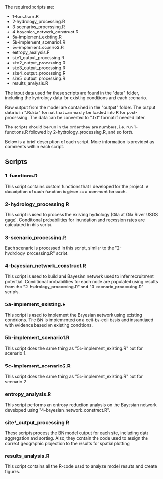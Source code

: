 The required scripts are:

- 1-functions.R
- 2-hydrology_processing.R
- 3-scenarios_processing.R
- 4-bayesian_network_construct.R
- 5a-implement_existing.R
- 5b-implement_scenario1.R
- 5c-implement_scanrio2.R
- entropy_analysis.R
- site1_output_processing.R
- site2_output_processing.R
- site3_output_processing.R
- site4_output_processing.R
- site5_output_processing.R
- results_analysis.R

The input data used for these scripts are found in the "data" folder, including the hydrology data for existing conditions and each scenario.

Raw output from the model are contained in the "output" folder. The output data is in ".Rdata" format that can easily be loaded into R for post-processing. The data can be converted to ".txt" format if needed later.

The scripts should be run in the order they are numbers, i.e. run 1-functions.R followed by 2-hydrology_processing.R, and so forth.

Below is a brief description of each script. More information is provided as comments within each script.

## Scripts ##

### 1-functions.R ###

This script contains custom functions that I developed for the project. A description of each function is given as a comment for each.

### 2-hydrology_processing.R ###

This script is used to process the existing hydrology (Gila at Gila River USGS gage). Conditional probabilities for inundation and recession rates are calculated in this script.

### 3-scenario_processing.R ###

Each scenario is processed in this script, similar to the "2-hydrology_processing.R" script.

### 4-bayesian_network_construct.R ###

This script is used to build and Bayesian network used to infer recruitment potential. Conditional probabilities for each node are populated using results from the "2-hydrology_processing.R" and "3-scenario_processing.R" scripts.

### 5a-implement_existing.R ###

This script is used to implement the Bayesian network using existing conditions. The BN is implemented on a cell-by-cell basis and instantiated with evidence based on existing conditions.

### 5b-implement_scenario1.R ###

This script does the same thing as "5a-implement_existing.R" but for scenario 1.

### 5c-implement_scenario2.R ###

This script does the same thing as "5a-implement_existing.R" but for scenario 2.

### entropy_analysis.R ###

This script performs an entropy reduction analysis on the Bayesian network developed using "4-bayesian_network_construct.R".

### site*_output_processing.R ###

These scripts process the BN model output for each site, including data aggregation and sorting. Also, they contain the code used to assign the correct geographic projection to the results for spatial plotting.

### results_analysis.R ###

This script contains all the R-code used to analyze model results and create figures.